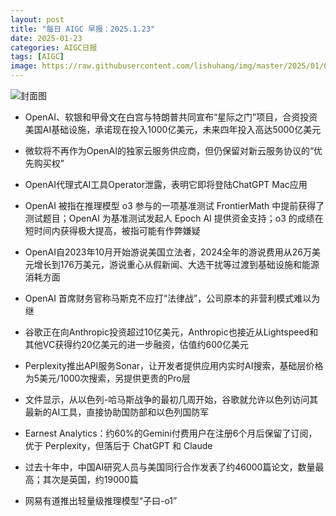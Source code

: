 ```yaml
---
layout: post
title: "每日 AIGC 早报：2025.1.23"
date: 2025-01-23
categories: AIGC日报
tags: [AIGC]
image: https://raw.githubusercontent.com/lishuhang/img/master/2025/01/0123-d.jpg
---
```


![封面图](https://raw.githubusercontent.com/lishuhang/img/master/2025/01/0123-d.jpg)

  - OpenAI、软银和甲骨文在白宫与特朗普共同宣布“星际之门”项目，合资投资美国AI基础设施，承诺现在投入1000亿美元，未来四年投入高达5000亿美元

  - 微软将不再作为OpenAI的独家云服务供应商，但仍保留对新云服务协议的“优先购买权”

  - OpenAI代理式AI工具Operator泄露，表明它即将登陆ChatGPT Mac应用

  - OpenAI 被指在推理模型 o3 参与的一项基准测试 FrontierMath 中提前获得了测试题目；OpenAI 为基准测试发起人 Epoch AI 提供资金支持；o3 的成绩在短时间内获得极大提高，被指可能有作弊嫌疑

  - OpenAI自2023年10月开始游说美国立法者，2024全年的游说费用从26万美元增长到176万美元，游说重心从假新闻、大选干扰等过渡到基础设施和能源消耗方面

  - OpenAI 首席财务官称马斯克不应打“法律战”，公司原本的非营利模式难以为继

  - 谷歌正在向Anthropic投资超过10亿美元，Anthropic也接近从Lightspeed和其他VC获得约20亿美元的进一步融资，估值约600亿美元

  - Perplexity推出API服务Sonar，让开发者提供应用内实时AI搜索，基础层价格为5美元/1000次搜索，另提供更贵的Pro层

  - 文件显示，从以色列-哈马斯战争的最初几周开始，谷歌就允许以色列访问其最新的AI工具，直接协助国防部和以色列国防军

  - Earnest Analytics：约60%的Gemini付费用户在注册6个月后保留了订阅，优于 Perplexity，但落后于 ChatGPT 和 Claude

  - 过去十年中，中国AI研究人员与美国同行合作发表了约46000篇论文，数量最高；其次是英国，约19000篇

  - 网易有道推出轻量级推理模型“子曰-o1”